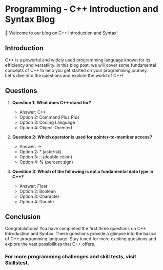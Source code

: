 # Programming - C++ Introduction and Syntax Blog

👋 Welcome to our blog on C++ Introduction and Syntax!

## Introduction

C++ is a powerful and widely used programming language known for its efficiency and versatility. In this blog post, we will cover some fundamental concepts of C++ to help you get started on your programming journey. Let's dive into the questions and explore the world of C++!

## Questions

1. **Question 1: What does C++ stand for?**
   - Answer: C++
   - Option 2: Command Plus Plus
   - Option 3: Coding Language
   - Option 4: Object-Oriented

2. **Question 2: Which operator is used for pointer-to-member access?**
   - Answer: ->
   - Option 2: \* (asterisk)
   - Option 3: :: (double colon)
   - Option 4: % (percent sign)

3. **Question 3: Which of the following is not a fundamental data type in C++?**
   - Answer: Float
   - Option 2: Boolean
   - Option 3: Character
   - Option 4: Double

## Conclusion

Congratulations! You have completed the first three questions on C++ Introduction and Syntax. These questions provide a glimpse into the basics of C++ programming language. Stay tuned for more exciting questions and explore the vast possibilities that C++ offers.

### For more programming challenges and skill tests, visit [Skillstest](https://www.skillstest.me).
